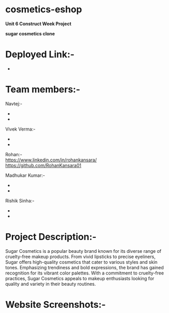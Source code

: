 # cosmetics-eshop

**Unit 6 Construct Week Project**

**sugar cosmetics clone**

# Deployed Link:-
-

# Team members:-
Navtej:- <br/>
- <br/>
- <br/>

Vivek Verma:- <br/>
- <br/>
- <br/>

Rohan:- <br/>
https://www.linkedin.com/in/rohankansara/  <br/>
https://github.com/RohanKansara01 <br/>

Madhukar Kumar:- <br/>
- <br/>
- <br/>

Rishik Sinha:- <br/>
- <br/>
- <br/>

# Project Description:-
Sugar Cosmetics is a popular beauty brand known for its diverse range of cruelty-free makeup products. From vivid lipsticks to precise eyeliners, Sugar offers high-quality cosmetics that cater to various styles and skin tones. Emphasizing trendiness and bold expressions, the brand has gained recognition for its vibrant color palettes. With a commitment to cruelty-free practices, Sugar Cosmetics appeals to makeup enthusiasts looking for quality and variety in their beauty routines.

# Website Screenshots:-

